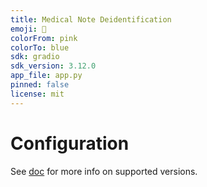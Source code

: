 ```yaml
---
title: Medical Note Deidentification
emoji: 🐠
colorFrom: pink
colorTo: blue
sdk: gradio
sdk_version: 3.12.0
app_file: app.py
pinned: false
license: mit
---
```


# Configuration

See [doc](https://hf.co/docs/hub/spaces) for more info on supported versions.
